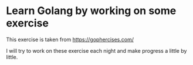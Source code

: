 # Learn Golang by working on some exercise

This exercise is taken from https://gophercises.com/

I will try to work on these exercise each night and make progress a little by little.
